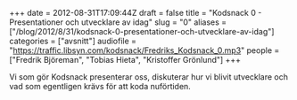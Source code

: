 +++
date = 2012-08-31T17:09:44Z
draft = false
title = "Kodsnack 0 - Presentationer och utvecklare av idag"
slug = "0"
aliases = ["/blog/2012/8/31/kodsnack-0-presentationer-och-utvecklare-av-idag"]
categories = ["avsnitt"]
audiofile = "https://traffic.libsyn.com/kodsnack/Fredriks_Kodsnack_0.mp3"
people = ["Fredrik Björeman", "Tobias Hieta", "Kristoffer Grönlund"]
+++

Vi som gör Kodsnack presenterar oss, diskuterar hur vi blivit utvecklare och vad som egentligen krävs för att koda nuförtiden.

